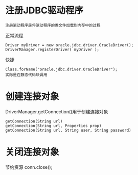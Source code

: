 

   
# 注册JDBC驱动程序

    注册驱动程序是将驱动程序的类文件加载到内存中的过程


正常流程

```
Driver myDriver = new oracle.jdbc.driver.OracleDriver();
DriverManager.registerDriver( myDriver );
```

快捷

```
Class.forName("oracle.jdbc.driver.OracleDriver");
实际是在静态代码块调用
```


# 创建连接对象


DriverManager.getConnection()用于创建连接对象

    getConnection(String url)
    getConnection(String url, Properties prop)
    getConnection(String url, String user, String password)




# 关闭连接对象


节约资源
conn.close();